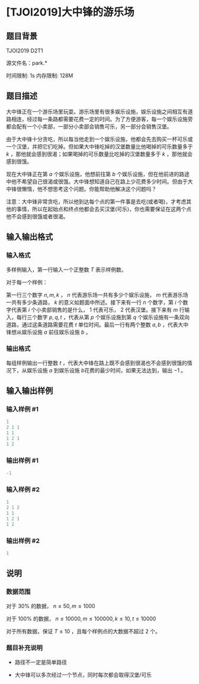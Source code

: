 # [TJOI2019]大中锋的游乐场

## 题目背景

TJOI2019 D2T1

源文件名：park.*

时间限制: 1s 内存限制: 128M

## 题目描述

大中锋正在一个游乐场里玩耍。游乐场里有很多娱乐设施，娱乐设施之间相互有道路相连，经过每一条路都需要花费一定的时间。为了方便游客，每一个娱乐设施旁都会配有一个小卖部，一部分小卖部会销售可乐，另一部分会销售汉堡。

由于大中锋十分贪吃，所以每当他走到一个娱乐设施，他都会先去购买一杯可乐或一个汉堡，并把它们吃掉。但如果大中锋吃掉的汉堡数量比他喝掉的可乐数量多于 $k$ ，那他就会感到很渴；如果喝掉的可乐数量比吃掉的汉堡数量多于 $k$ ，那他就会感到很饿。

现在大中锋正在第 $a$ 个娱乐设施，他想前往第 $b$ 个娱乐设施，但在他前进的路途中他不希望自己很渴或很饿。大中锋想知道自己在路上少花费多少时间。但由于大中锋很懒惰，他不想思考这个问题。你能帮助他解决这个问题吗？

注意：大中锋非常贪吃，所以他到达每个点的第一件事是去吃(或者喝)，才考虑其他的事情，所以在起始点和终点他都会去买汉堡(可乐)，你也需要保证在这两个点他不会感到很饿或者很渴。

## 输入输出格式

### 输入格式

多样例输入，第一行输入一个正整数 $T$ 表示样例数。

对于每一个样例：

第一行三个数字 $n,m,k$ ， $n$ 代表游乐场一共有多少个娱乐设施， $m$ 代表游乐场一共有多少条道路， $k$ 的意义如题面中所述。接下来有一行 $n$ 个数字，第 $i$ 个数字代表第 $i$ 个小卖部销售的是什么， $1$ 代表可乐， $2$ 代表汉堡。接下来有 $m$ 行输入，每行三个数字 $p,q,t$ ，代表从第 $p$ 个娱乐设施到第 $q$ 个娱乐设施有一条双向道路，通过这条道路需要花费 $t$ 单位时间。最后一行有两个整数 $a,b$ ，代表大中锋想从娱乐设施 $a$ 前往娱乐设施 $b$ 。

### 输出格式

每组样例输出一行整数 $t$ ，代表大中锋在路上既不会感到很渴也不会感到很饿的情况下，从娱乐设施 $a$ 到娱乐设施 $b$花费的最少时间，如果无法达到，输出 $-1$ 。

## 输入输出样例

### 输入样例 #1

```cpp
1
2 1 1
1 1
1 2 1
1 2
```


### 输出样例 #1

```cpp
-1
```


### 输入样例 #2

```cpp
1
2 1 2
1 1
1 2 1
1 2
```


### 输出样例 #2

```cpp
1
```


## 说明

### 数据范围 ###

对于 $30\%$ 的数据， $n\leq 50,m\leq 1000$

对于 $100\%$ 的数据， $n\leq 10000,m\leq 100000,k\leq 10,t\leq 10000$

对于所有数据，保证 $T ≤ 10$ ，且每个样例点的大数据不超过 $2$ 个。

### 题目补充说明 ###

- 路径不一定是简单路径

- 大中锋可以多次经过一个节点，同时每次都会取得汉堡/可乐

